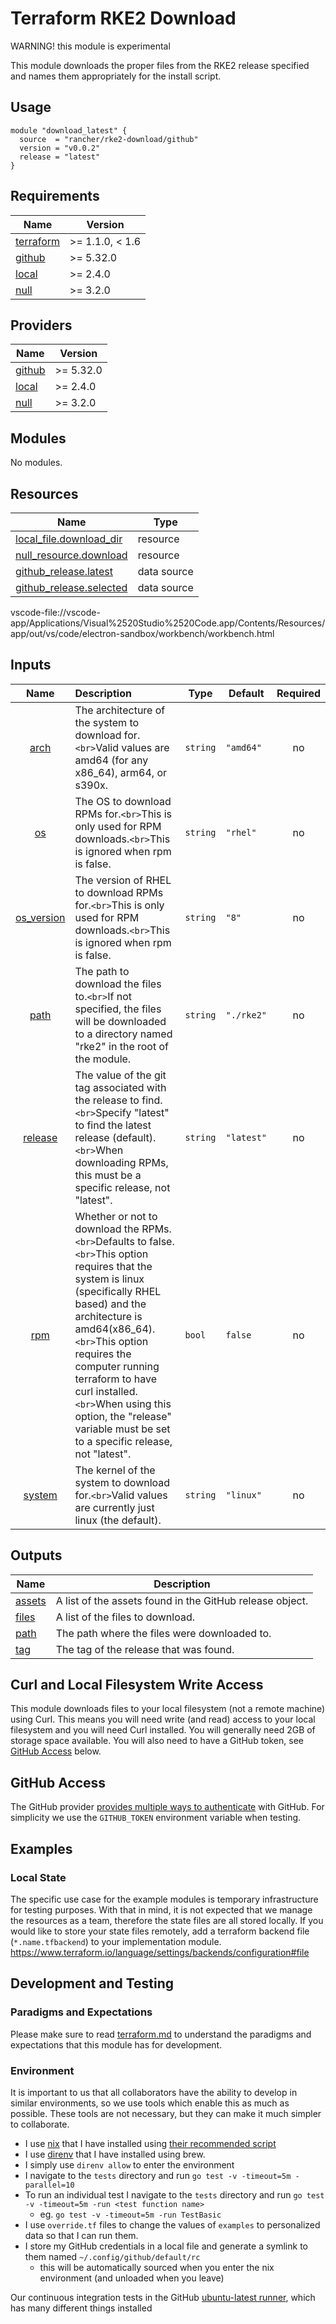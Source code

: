 # Terraform RKE2 Download

WARNING! this module is experimental

This module downloads the proper files from the RKE2 release specified and names them appropriately for the install script.

## Usage

```hcl
module "download_latest" {
  source  = "rancher/rke2-download/github"
  version = "v0.0.2"
  release = "latest"
}
```

## Requirements

| Name                              | Version         |
| --------------------------------- | --------------- |
| [terraform](#requirement\_terraform) | >= 1.1.0, < 1.6 |
| [github](#requirement\_github)       | >= 5.32.0       |
| [local](#requirement\_local)         | >= 2.4.0        |
| [null](#requirement\_null)           | >= 3.2.0        |

## Providers

| Name                     | Version   |
| ------------------------ | --------- |
| [github](#provider\_github) | >= 5.32.0 |
| [local](#provider\_local)   | >= 2.4.0  |
| [null](#provider\_null)     | >= 3.2.0  |

## Modules

No modules.

## Resources

| Name                                                                                                                 | Type        |
| -------------------------------------------------------------------------------------------------------------------- | ----------- |
| [local_file.download_dir](https://registry.terraform.io/providers/hashicorp/local/latest/docs/resources/file)           | resource    |
| [null_resource.download](https://registry.terraform.io/providers/hashicorp/null/latest/docs/resources/resource)         | resource    |
| [github_release.latest](https://registry.terraform.io/providers/integrations/github/latest/docs/data-sources/release)   | data source |
| [github_release.selected](https://registry.terraform.io/providers/integrations/github/latest/docs/data-sources/release) | data source |
vscode-file://vscode-app/Applications/Visual%2520Studio%2520Code.app/Contents/Resources/app/out/vs/code/electron-sandbox/workbench/workbench.html
## Inputs

|              Name              | Description                                                                                                                                                                                                                                                                                                                                                                     | Type       | Default      | Required |
| :-----------------------------: | :------------------------------------------------------------------------------------------------------------------------------------------------------------------------------------------------------------------------------------------------------------------------------------------------------------------------------------------------------------------------------ | ---------- | ------------ | :------: |
|        [arch](#input\_arch)        | The architecture of the system to download for.`<br>`Valid values are amd64 (for any x86\_64), arm64, or s390x.                                                                                                                                                                                                                                                               | `string` | `"amd64"`  |    no    |
|          [os](#input\_os)          | The OS to download RPMs for.`<br>`This is only used for RPM downloads.`<br>`This is ignored when rpm is false.                                                                                                                                                                                                                                                              | `string` | `"rhel"`   |    no    |
| [os\_version](#input\_os\_version) | The version of RHEL to download RPMs for.`<br>`This is only used for RPM downloads.`<br>`This is ignored when rpm is false.                                                                                                                                                                                                                                                 | `string` | `"8"`      |    no    |
|        [path](#input\_path)        | The path to download the files to.`<br>`If not specified, the files will be downloaded to a directory named "rke2" in the root of the module.                                                                                                                                                                                                                                 | `string` | `"./rke2"` |    no    |
|     [release](#input\_release)     | The value of the git tag associated with the release to find.`<br>`Specify "latest" to find the latest release (default).`<br>`When downloading RPMs, this must be a specific release, not "latest".                                                                                                                                                                        | `string` | `"latest"` |    no    |
|         [rpm](#input\_rpm)         | Whether or not to download the RPMs.`<br>`Defaults to false.`<br>`This option requires that the system is linux (specifically RHEL based) and the architecture is amd64(x86\_64).`<br>`This option requires the computer running terraform to have curl installed.`<br>`When using this option, the "release" variable must be set to a specific release, not "latest". | `bool`   | `false`    |    no    |
|      [system](#input\_system)      | The kernel of the system to download for.`<br>`Valid values are currently just linux (the default).                                                                                                                                                                                                                                                                           | `string` | `"linux"`  |    no    |

## Outputs

| Name                   | Description                                              |
| ---------------------- | -------------------------------------------------------- |
| [assets](#output\_assets) | A list of the assets found in the GitHub release object. |
| [files](#output\_files)   | A list of the files to download.                         |
| [path](#output\_path)     | The path where the files were downloaded to.             |
| [tag](#output\_tag)       | The tag of the release that was found.                   |

## Curl and Local Filesystem Write Access

This module downloads files to your local filesystem (not a remote machine) using Curl.
This means you will need write (and read) access to your local filesystem and you will need Curl installed.
You will generally need 2GB of storage space available.
You will also need to have a GitHub token, see [GitHub Access](#github-access) below.

## GitHub Access

The GitHub provider [provides multiple ways to authenticate](https://registry.terraform.io/providers/integrations/github/latest/docs#authentication) with GitHub.
For simplicity we use the `GITHUB_TOKEN` environment variable when testing.

## Examples

### Local State

The specific use case for the example modules is temporary infrastructure for testing purposes.
With that in mind, it is not expected that we manage the resources as a team, therefore the state files are all stored locally.
If you would like to store your state files remotely, add a terraform backend file (`*.name.tfbackend`) to your implementation module.
https://www.terraform.io/language/settings/backends/configuration#file

## Development and Testing

### Paradigms and Expectations

Please make sure to read [terraform.md](./terraform.md) to understand the paradigms and expectations that this module has for development.

### Environment

It is important to us that all collaborators have the ability to develop in similar environments, so we use tools which enable this as much as possible.
These tools are not necessary, but they can make it much simpler to collaborate.

* I use [nix](https://nixos.org/) that I have installed using [their recommended script](https://nixos.org/download.html#nix-install-macos)
* I use [direnv](https://direnv.net/) that I have installed using brew.
* I simply use `direnv allow` to enter the environment
* I navigate to the `tests` directory and run `go test -v -timeout=5m -parallel=10`
* To run an individual test I navigate to the `tests` directory and run `go test -v -timeout=5m -run <test function name>`
  * eg. `go test -v -timeout=5m -run TestBasic`
* I use `override.tf` files to change the values of `examples` to personalized data so that I can run them.
* I store my GitHub credentials in a local file and generate a symlink to them named `~/.config/github/default/rc`
  * this will be automatically sourced when you enter the nix environment (and unloaded when you leave)

Our continuous integration tests in the GitHub [ubuntu-latest runner](https://github.com/actions/runner-images/blob/main/images/linux/Ubuntu2204-Readme.md), which has many different things installed
